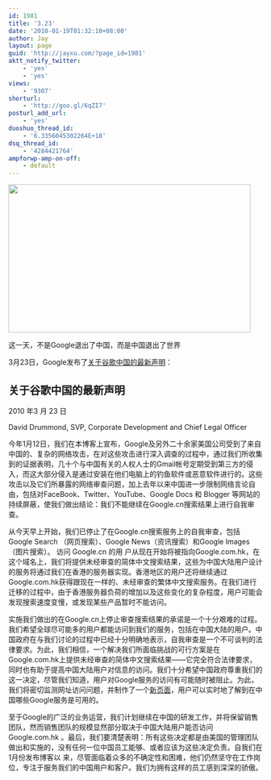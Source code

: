 ```yaml
---
id: 1981
title: '3.23'
date: '2010-01-19T01:32:10+08:00'
author: Jay
layout: page
guid: 'http://jayxu.com/?page_id=1981'
aktt_notify_twitter:
    - 'yes'
    - 'yes'
views:
    - '9307'
shorturl:
    - 'http://goo.gl/6qZI7'
posturl_add_url:
    - 'yes'
duoshuo_thread_id:
    - '6.3356045302264E+18'
dsq_thread_id:
    - '4284421764'
ampforwp-amp-on-off:
    - default
---
```



<a href="http://www.jayxu.com/log/wp-content/uploads/2010/01/Google1.png"><img class="alignnone size-medium wp-image-1968" title="Google" alt="" src="http://www.jayxu.com/log/wp-content/uploads/2010/01/Google1.png" width="480" height="294" /></a>

这一天，不是Google退出了中国，而是中国退出了世界

3月23日，Google发布了<a href="https://www.google.com/press/new-approach-to-china/update.html" target="_blank">关于谷歌中国的最新声明</a>：
<h2>关于谷歌中国的最新声明</h2>
2010 年3 月 23 日

David Drummond, SVP, Corporate Development and Chief Legal Officer

今年1月12日，我们在本博客上宣布，Google及另外二十余家美国公司受到了来自中国的、复杂的网络攻击，在对这些攻击进行深入调查的过程中，通过我们所收集到的证据表明，几十个与中国有关的人权人士的Gmail帐号定期受到第三方的侵入，而这大部分侵入是通过安装在他们电脑上的钓鱼软件或恶意软件进行的。这些攻击以及它们所暴露的网络审查问题，加上去年以来中国进一步限制网络言论自由，包括对FaceBook、Twitter、YouTube、Google Docs 和 Blogger 等网站的持续屏蔽，使我们做出结论：我们不能继续在Google.cn搜索结果上进行自我审查。

从今天早上开始，我们已停止了在Google.cn搜索服务上的自我审查，包括 Google Search （网页搜索）、Google News（资讯搜索）和Google Images （图片搜索）。 访问 Google.cn 的用 户从现在开始将被指向Google.com.hk，在这个域名上，我们将提供未经审查的简体中文搜索结果，这些为中国大陆用户设计的服务将通过我们在香港的服务器实现。香港地区的用户还将继续通过Google.com.hk获得跟现在一样的、未经审查的繁体中文搜索服务。在我们进行迁移的过程中，由于香港服务器负荷的增加以及这些变化的复杂程度，用户可能会发现搜索速度变慢，或发现某些产品暂时不能访问。

实施我们做出的在Google.cn上停止审查搜索结果的承诺是一个十分艰难的过程。我们希望全球尽可能多的用户都能访问到我们的服务，包括在中国大陆的用户。中国政府在与我们讨论的过程中已经十分明确地表示，自我审查是一个不可谈判的法律要求。为此，我们相信，一个解决我们所面临挑战的可行方案是在Google.com.hk上提供未经审查的简体中文搜索结果——它完全符合法律要求，同时也有助于提高中国大陆用户对信息的访问。我们十分希望中国政府尊重我们的这一决定，尽管我们知道，用户对Google服务的访问有可能随时被阻止。为此，我们将密切监测网址访问问题，并制作了一个<a href="http://www.google.com/prc/report.html" action="go" event="report_page">新页面</a>，用户可以实时地了解到在中国哪些Google服务是可用的。

至于Google的广泛的业务运营，我们计划继续在中国的研发工作，并将保留销售团队，然而销售团队的规模显然部分取决于中国大陆用户能否访问Google.com.hk 。最后，我们要清楚表明：所有这些决定都是由美国的管理团队做出和实施的，没有任何一位中国员工能够、或者应该为这些决定负责。自我们在1月份发布博客以 来，尽管面临着众多的不确定性和困难，他们仍然坚守在工作岗位，专注于服务我们的中国用户和客户。我们为拥有这样的员工感到深深的骄傲。